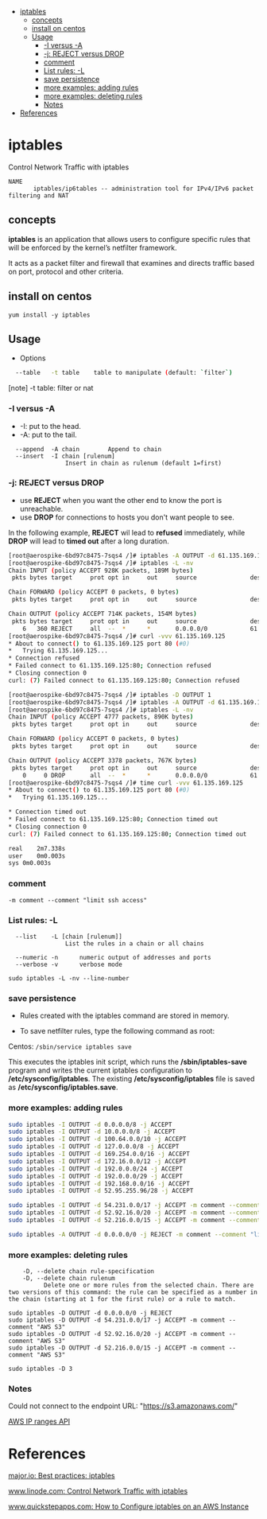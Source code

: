 <!-- MarkdownTOC -->

- [iptables](#iptables)
  - [concepts](#concepts)
  - [install on centos](#install-on-centos)
  - [Usage](#usage)
    - [-I versus -A](#-i-versus--a)
    - [-j: REJECT versus DROP](#-j-reject-versus-drop)
    - [comment](#comment)
    - [List rules: -L](#list-rules--l)
    - [save persistence](#save-persistence)
    - [more examples: adding rules](#more-examples-adding-rules)
    - [more examples: deleting rules](#more-examples-deleting-rules)
    - [Notes](#notes)
- [References](#references)

<!-- /MarkdownTOC -->

# iptables

Control Network Traffic with iptables

```
NAME
       iptables/ip6tables -- administration tool for IPv4/IPv6 packet filtering and NAT
```

## concepts

__iptables__ is an application that allows users to configure specific rules that will be enforced by the kernel’s netfilter framework.

It acts as a packet filter and firewall that examines and directs traffic based on port, protocol and other criteria.

## install on centos

`yum install -y iptables`

## Usage

* Options

```sh
  --table	-t table	table to manipulate (default: `filter`)
```

[note] -t table: filter or nat

### -I versus -A

* -I: put to the head.
* -A: put to the tail.

```
  --append  -A chain		Append to chain
  --insert  -I chain [rulenum]
				Insert in chain as rulenum (default 1=first)
```

### -j: REJECT versus DROP

* use __REJECT__ when you want the other end to know the port is unreachable.
* use __DROP__ for connections to hosts you don't want people to see.

In the following example, __REJECT__ wil lead to __refused__ immediately, while __DROP__ will lead to __timed out__ after a long duration.

```sh
[root@aerospike-6bd97c8475-7sqs4 /]# iptables -A OUTPUT -d 61.135.169.125/32 -j REJECT -m comment --comment "test"
[root@aerospike-6bd97c8475-7sqs4 /]# iptables -L -nv
Chain INPUT (policy ACCEPT 928K packets, 189M bytes)
 pkts bytes target     prot opt in     out     source               destination

Chain FORWARD (policy ACCEPT 0 packets, 0 bytes)
 pkts bytes target     prot opt in     out     source               destination

Chain OUTPUT (policy ACCEPT 714K packets, 154M bytes)
 pkts bytes target     prot opt in     out     source               destination
    6   360 REJECT     all  --  *      *       0.0.0.0/0            61.135.169.125       /* test */ reject-with icmp-port-unreachable
[root@aerospike-6bd97c8475-7sqs4 /]# curl -vvv 61.135.169.125
* About to connect() to 61.135.169.125 port 80 (#0)
*   Trying 61.135.169.125...
* Connection refused
* Failed connect to 61.135.169.125:80; Connection refused
* Closing connection 0
curl: (7) Failed connect to 61.135.169.125:80; Connection refused
```

```sh
[root@aerospike-6bd97c8475-7sqs4 /]# iptables -D OUTPUT 1
[root@aerospike-6bd97c8475-7sqs4 /]# iptables -A OUTPUT -d 61.135.169.125/32 -j DROP -m comment --comment "test"
[root@aerospike-6bd97c8475-7sqs4 /]# iptables -L -nv
Chain INPUT (policy ACCEPT 4777 packets, 890K bytes)
 pkts bytes target     prot opt in     out     source               destination

Chain FORWARD (policy ACCEPT 0 packets, 0 bytes)
 pkts bytes target     prot opt in     out     source               destination

Chain OUTPUT (policy ACCEPT 3378 packets, 767K bytes)
 pkts bytes target     prot opt in     out     source               destination
    0     0 DROP       all  --  *      *       0.0.0.0/0            61.135.169.125       /* test */
[root@aerospike-6bd97c8475-7sqs4 /]# time curl -vvv 61.135.169.125
* About to connect() to 61.135.169.125 port 80 (#0)
*   Trying 61.135.169.125...

* Connection timed out
* Failed connect to 61.135.169.125:80; Connection timed out
* Closing connection 0
curl: (7) Failed connect to 61.135.169.125:80; Connection timed out

real	2m7.338s
user	0m0.003s
sys	0m0.003s
```

### comment

```
-m comment --comment "limit ssh access"
```

### List rules: -L

```
  --list    -L [chain [rulenum]]
				List the rules in a chain or all chains

  --numeric	-n		numeric output of addresses and ports
  --verbose	-v		verbose mode
```

`sudo iptables -L -nv --line-number`

### save persistence

* Rules created with the iptables command are stored in memory.

* To save netfilter rules, type the following command as root:

Centos: 
`/sbin/service iptables save`

This executes the iptables init script, which runs the __/sbin/iptables-save__ program and writes the current iptables configuration to __/etc/sysconfig/iptables__. The existing __/etc/sysconfig/iptables__ file is saved as __/etc/sysconfig/iptables.save__.

### more examples: adding rules

```sh
sudo iptables -I OUTPUT -d 0.0.0.0/8 -j ACCEPT
sudo iptables -I OUTPUT -d 10.0.0.0/8 -j ACCEPT
sudo iptables -I OUTPUT -d 100.64.0.0/10 -j ACCEPT
sudo iptables -I OUTPUT -d 127.0.0.0/8 -j ACCEPT
sudo iptables -I OUTPUT -d 169.254.0.0/16 -j ACCEPT
sudo iptables -I OUTPUT -d 172.16.0.0/12 -j ACCEPT
sudo iptables -I OUTPUT -d 192.0.0.0/24 -j ACCEPT
sudo iptables -I OUTPUT -d 192.0.0.0/29 -j ACCEPT
sudo iptables -I OUTPUT -d 192.168.0.0/16 -j ACCEPT
sudo iptables -I OUTPUT -d 52.95.255.96/28 -j ACCEPT

sudo iptables -I OUTPUT -d 54.231.0.0/17 -j ACCEPT -m comment --comment "AWS S3"
sudo iptables -I OUTPUT -d 52.92.16.0/20 -j ACCEPT -m comment --comment "AWS S3"
sudo iptables -I OUTPUT -d 52.216.0.0/15 -j ACCEPT -m comment --comment "AWS S3"

sudo iptables -A OUTPUT -d 0.0.0.0/0 -j REJECT -m comment --comment "limit Internet access"
```

### more examples: deleting rules

```
	-D, --delete chain rule-specification
	-D, --delete chain rulenum
	      Delete one or more rules from the selected chain. There are two versions of this command: the rule can be specified as a number in the chain (starting at 1 for the first rule) or a rule to match.
```

```
sudo iptables -D OUTPUT -d 0.0.0.0/0 -j REJECT
sudo iptables -D OUTPUT -d 54.231.0.0/17 -j ACCEPT -m comment --comment "AWS S3"
sudo iptables -D OUTPUT -d 52.92.16.0/20 -j ACCEPT -m comment --comment "AWS S3"
sudo iptables -D OUTPUT -d 52.216.0.0/15 -j ACCEPT -m comment --comment "AWS S3"

sudo iptables -D 3
```

### Notes

Could not connect to the endpoint URL: "https://s3.amazonaws.com/"

[AWS IP ranges API](https://ip-ranges.amazonaws.com/ip-ranges.json)<br/>

# References

[major.io: Best practices: iptables](https://major.io/2010/04/12/best-practices-iptables/)<br/>

[www.linode.com: Control Network Traffic with iptables](https://www.linode.com/docs/security/firewalls/control-network-traffic-with-iptables/)<br/>

[www.quickstepapps.com: How to Configure iptables on an AWS Instance](http://www.quickstepapps.com/?p=92)<br/>
